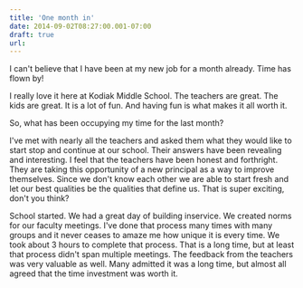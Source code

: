 ```yaml
---
title: 'One month in'
date: 2014-09-02T08:27:00.001-07:00
draft: true
url: 
---
```


I can't believe that I have been at my new job for a month already. Time has flown by! 

  

I really love it here at Kodiak Middle School. The teachers are great. The kids are great. It is a lot of fun. And having fun is what makes it all worth it. 

  

So, what has been occupying my time for the last month? 

  

I've met with nearly all the teachers and asked them what they would like to start stop and continue at our school. Their answers have been revealing and interesting. I feel that the teachers have been honest and forthright. They are taking this opportunity of a new principal as a way to improve themselves. Since we don't know each other we are able to start fresh and let our best qualities be the qualities that define us. That is super exciting, don't you think? 

  

School started. We had a great day of building inservice. We created norms for our faculty meetings. I've done that process many times with many groups and it never ceases to amaze me how unique it is every time. We took about 3 hours to complete that process. That is a long time, but at least that process didn't span multiple meetings. The feedback from the teachers was very valuable as well. Many admitted it was a long time, but almost all agreed that the time investment was worth it.